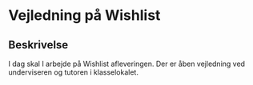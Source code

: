 # Vejledning på Wishlist 

## Beskrivelse
I dag skal I arbejde på Wishlist afleveringen. Der er åben vejledning ved underviseren og tutoren i klasselokalet.
